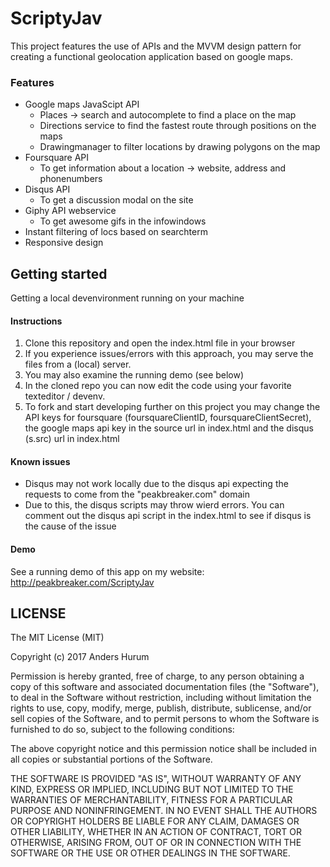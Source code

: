 # ScriptyJav
This project features the use of APIs and the MVVM design pattern for creating a functional geolocation application based on google maps.  

### Features
- Google maps JavaScipt API
  * Places -> search and autocomplete to find a place on the map
  * Directions service to find the fastest route through positions on the maps
  * Drawingmanager to filter locations by drawing polygons on the map
- Foursquare API
  * To get information about a location -> website, address and phonenumbers
- Disqus API
  * To get a discussion modal on the site
- Giphy API webservice
  * To get awesome gifs in the infowindows
- Instant filtering of locs based on searchterm
- Responsive design

## Getting started
Getting a local devenvironment running on your machine

#### Instructions
1. Clone this repository and open the index.html file in your browser
2. If you experience issues/errors with this approach, you may serve the files from a (local) server.
3. You may also examine the running demo (see below)
4. In the cloned repo you can now edit the code using your favorite texteditor / devenv.
5. To fork and start developing further on this project you may change the API keys for foursquare (foursquareClientID, foursquareClientSecret), the google maps api key in the source url in index.html and the disqus (s.src) url in index.html

#### Known issues
- Disqus may not work locally due to the disqus api expecting the requests to come from the "peakbreaker.com" domain
- Due to this, the disqus scripts may throw wierd errors.  You can comment out the disqus api script in the index.html to see if disqus is the cause of the issue

#### Demo
 See a running demo of this app on my website:
 http://peakbreaker.com/ScriptyJav

## LICENSE
The MIT License (MIT)

Copyright (c) 2017 Anders Hurum

Permission is hereby granted, free of charge, to any person obtaining a copy of this software and associated documentation files (the "Software"), to deal in the Software without restriction, including without limitation the rights to use, copy, modify, merge, publish, distribute, sublicense, and/or sell copies of the Software, and to permit persons to whom the Software is furnished to do so, subject to the following conditions:

The above copyright notice and this permission notice shall be included in all copies or substantial portions of the Software.

THE SOFTWARE IS PROVIDED "AS IS", WITHOUT WARRANTY OF ANY KIND, EXPRESS OR IMPLIED, INCLUDING BUT NOT LIMITED TO THE WARRANTIES OF MERCHANTABILITY, FITNESS FOR A PARTICULAR PURPOSE AND NONINFRINGEMENT. IN NO EVENT SHALL THE AUTHORS OR COPYRIGHT HOLDERS BE LIABLE FOR ANY CLAIM, DAMAGES OR OTHER LIABILITY, WHETHER IN AN ACTION OF CONTRACT, TORT OR OTHERWISE, ARISING FROM, OUT OF OR IN CONNECTION WITH THE SOFTWARE OR THE USE OR OTHER DEALINGS IN THE SOFTWARE.
